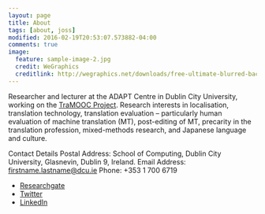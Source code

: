 ```yaml
---
layout: page
title: About
tags: [about, joss]
modified: 2016-02-19T20:53:07.573882-04:00
comments: true
image:
  feature: sample-image-2.jpg
  credit: WeGraphics
  creditlink: http://wegraphics.net/downloads/free-ultimate-blurred-background-pack/
---
```

Researcher and lecturer at the ADAPT Centre in Dublin City University, working on the <a href="http://tramooc.eu">TraMOOC Project</a>. Research interests in localisation, translation technology, translation evaluation – particularly human evaluation of machine translation (MT), post-editing of MT, precarity in the translation profession, mixed-methods research, and Japanese language and culture.

Contact Details
Postal Address: School of Computing, Dublin City University, Glasnevin, Dublin 9, Ireland.
Email Address: firstname.lastname@dcu.ie 
Phone: +353 1 700 6719

* <a href="https://www.researchgate.net/profile/Joss_Moorkens">Researchgate</a>
* <a href="https://twitter.com/Jossmo">Twitter</a>
* <a href="https://ie.linkedin.com/in/jossmo">LinkedIn</a>
